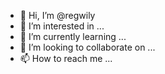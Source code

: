 - 👋 Hi, I’m @regwily
- 👀 I’m interested in ...
- 🌱 I’m currently learning ...
- 💞️ I’m looking to collaborate on ...
- 📫 How to reach me ...

<!---
regwily/regwily is a ✨ special ✨ repository because its `README.md` (this file) appears on your GitHub profile.
You can click the Preview link to take a look at your changes.
--->
